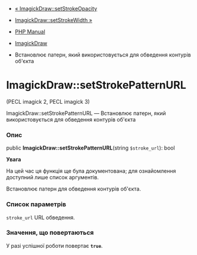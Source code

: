 - [« ImagickDraw::setStrokeOpacity](imagickdraw.setstrokeopacity.md)
- [ImagickDraw::setStrokeWidth »](imagickdraw.setstrokewidth.md)

- [PHP Manual](index.md)
- [ImagickDraw](class.imagickdraw.md)
- Встановлює патерн, який використовується для обведення контурів об'єкта

# ImagickDraw::setStrokePatternURL

(PECL imagick 2, PECL imagick 3)

ImagickDraw::setStrokePatternURL — Встановлює патерн, який використовується
для обведення контурів об'єкта

### Опис

public **ImagickDraw::setStrokePatternURL**(string `$stroke_url`): bool

**Увага**

На цей час ця функція ще була документована; для
ознайомлення доступний лише список аргументів.

Встановлює патерн для обведення контурів об'єкта.

### Список параметрів

`stroke_url`
URL обведення.

### Значення, що повертаються

У разі успішної роботи повертає **`true`**.
